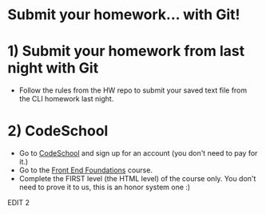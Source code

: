 # Submit your homework... with Git!

# 1) Submit your homework from last night with Git
- Follow the rules from the HW repo to submit your saved text file from the CLI homework last night.

# 2) CodeSchool
- Go to [CodeSchool](https://codeschool.com) and sign up for an account (you don't need to pay for it.)
- Go to the [Front End Foundations](https://www.codeschool.com/courses/front-end-foundations) course.
- Complete the FIRST level (the HTML level) of the course only. You don't need to prove it to us, this is an honor system one :)


EDIT 2
